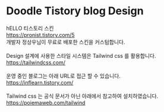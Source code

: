 # Doodle Tistory blog Design

hELLO 티스토리 스킨<br>
https://pronist.tistory.com/5 <br>
개발자 정상우님이 무료로 배포한 스킨을 커스텀합니다.
<br><br>
Design 설계에 사용한 스타일 시스템은 Tailwind css 를 활용합니다.
https://tailwindcss.com/
<br><br>
운영 중인 블로그는 아래 URL로 접근 할 수 있습니다.<br>
https://inflearn.tistory.com/
<br><br>
Tailwind css 는 공식 문서가 아닌 아래에서 참고하여 설치하였습니다.<br>
https://poiemaweb.com/tailwind